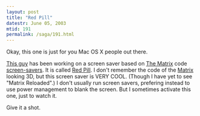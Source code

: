 ```yaml
---
layout: post
title: "Red Pill"
datestr: June 05, 2003
mtid: 191
permalink: /saga/191.html
---
```


Okay, this one is just for you Mac OS X people out there.

<a href="http://meta.ath0.com/">This guy</a> has been working on a screen saver based on <a href="http://www.thematrix.com">The Matrix</a> code <a href="http://whatisthematrix.warnerbros.com/cmp/m1_screensaver_index.html">screen-savers</a>.  It is called <a href="http://meta.ath0.com/software/redpill/">Red Pill</a>.  I don't remember the code of the <a href="http://www.matrixreloaded.com/">Matrix</a> looking 3D, but this screen saver is VERY COOL.  (Though I have yet to see "Matrix Reloaded".)  I don't usually run screen savers, prefering instead to use power management to blank the screen.  But I sometimes activate this one, just to watch it.

Give it a shot.

